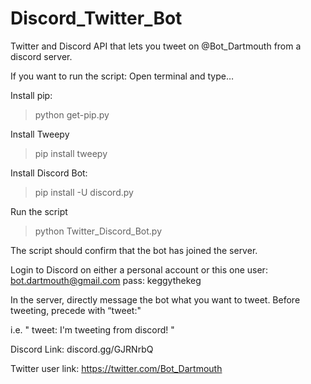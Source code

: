# Discord_Twitter_Bot

Twitter and Discord API that lets you tweet on @Bot_Dartmouth from a discord server. 

If you want to run the script:
Open terminal and type…

Install pip:
> python get-pip.py

Install Tweepy
>pip install tweepy

Install Discord Bot:
> pip install -U discord.py

Run the script
> python Twitter_Discord_Bot.py

The script should confirm that the bot has joined the server.


Login to Discord on either a personal account or this one
user: bot.dartmouth@gmail.com
pass: keggythekeg

In the server, directly message the bot what you want to tweet.
Before tweeting, precede with “tweet:"

i.e.     "     tweet: I'm tweeting from discord!     "

Discord Link: discord.gg/GJRNrbQ

Twitter user link: https://twitter.com/Bot_Dartmouth


